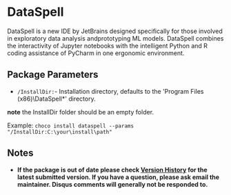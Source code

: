 ﻿# DataSpell

DataSpell is a new IDE by JetBrains designed specifically for those involved in exploratory data analysis andprototyping ML models. DataSpell combines the interactivity of Jupyter notebooks with the intelligent Python and R coding assistance of PyCharm in one ergonomic environment.

## Package Parameters
- `/InstallDir:`- Installation directory, defaults to the 'Program Files (x86)\DataSpell*' directory.

**note** the InstallDir folder should be an empty folder.

Example: `choco install dataspell --params "/InstallDir:C:\your\install\path"`

## Notes

- **If the package is out of date please check [Version History](#versionhistory) for the latest submitted version. If you have a question, please ask email the maintainer. Disqus comments will generally not be responded to.**